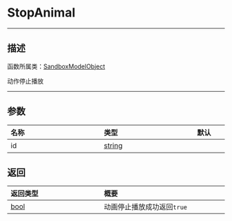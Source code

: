 

# StopAnimal
-----------------------------------------------------------------------------------------
## 描述

函数所属类：[SandboxModelObject](/Api/Class/Role/SandboxModelObject.md)

动作停止播放

-----------------------------------------------------------------------------------------
## 参数

|<div style="width:200px">**名称**</div>|<div style="width:200px">**类型**</div>|<div style="width:200px">**默认**</div>|<div style="width:345px">**描述**</div>|
|:--------------------|:--------------------|:--------------------|:--------------------|
|id|[string](/Api/DataType/string.md)||动画id编号|

## 返回

|<div style="width:200px">**返回类型**</div>|<div style="width:800px">**概要**</div>|
|:---|:---|
|[bool](/Api/DataType/bool.md)|动画停止播放成功返回`true`|